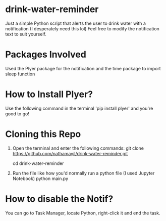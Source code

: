 # drink-water-reminder
Just a simple Python script that alerts the user to drink water with a notification (I desperately need this lol)
Feel free to modify the notification text to suit yourself.

# Packages Involved

Used the Plyer package for the notification and the time package to import sleep function

# How to Install Plyer?

Use the following command in the terminal 'pip install plyer' and you're good to go!

# Cloning this Repo
 1) Open the terminal and enter the following commands:
    git clone https://github.com/nathamayil/drink-water-reminder.git
    
    cd drink-water-reminder

3) Run the file like how you'd normally run a python file (I used Jupyter Notebook)
    python main.py

# How to disable the Notif?
  You can go to Task Manager, locate Python, right-click it and end the task.
